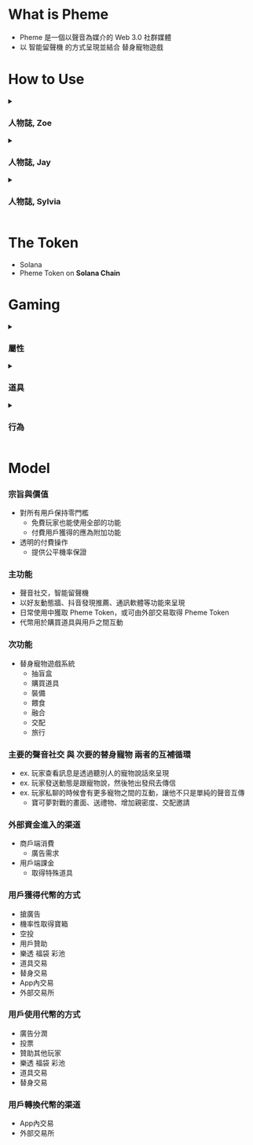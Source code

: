 # What is Pheme

* Pheme 是一個以聲音為媒介的 Web 3.0 社群媒體
* 以 智能留聲機 的方式呈現並結合 替身寵物遊戲

# How to Use

<details>
  <summary><h3>人物誌, Zoe</h3></summary>

```
女, 31 教育業

```

</details>

<details>
  <summary><h3>人物誌, Jay</h3></summary>

```
男, 27 上班族 

```

</details>

<details>
  <summary><h3>人物誌, Sylvia</h3></summary>

```
女, 23 學生

```

</details>

# The Token

* Solana
* Pheme Token on **Solana Chain**

# Gaming

<details>
  <summary><h3>屬性</h3></summary>
  
  <details>
    <summary>生理數值</summary>
    <ul>
      <li>年齡</li>
      <ul>
        <li>範圍 0day ~ ?</li>
        <li>根據日期改變</li>
      </ul>
      <li>身高</li>
      <ul>
        <li>範圍 10cm ~ ?</li>
        <li>根據吃的食物影響</li>
        <li>影響外觀</li>
      </ul> 
      <li>體重</li>
      <ul>
        <li>範圍 100g ~ ?</li>
        <li>根據吃的食物影響</li>
        <li>影響外觀</li>
      </ul>
      <li>性別值</li>
       <ul>
        <li>範圍 1% ~ 99%</li>
        <li>根據吃的食物影響</li>
        <li>交配功能</li>
      </ul>
    </ul>
  </details>
  
  <details>
    <summary>基礎數值</summary>
    <ul>
      <li>力量</li>
      <ul>
        <li>範圍 1 ~ ?</li>
        <li>升級時改變，根據吃的食物影響，根據裝備影響</li>
        <li>互動功能的基準 (旅行, 對戰, etc.)</li>
      </ul>
      <li>智力</li>
      <ul>
        <li>範圍 1 ~ ?</li>
        <li>升級時改變，根據吃的食物影響，根據裝備影響</li>
        <li>互動功能的基準 (旅行, 對戰, etc.)</li>
      </ul> 
      <li>敏捷</li>
      <ul>
        <li>範圍 1 ~ ?</li>
        <li>升級時改變，根據吃的食物影響，根據裝備影響</li>
        <li>互動功能的基準 (旅行, 對戰, etc.)</li>
      </ul>
      <li>幸運</li>
       <ul>
        <li>範圍 1 ~ ?</li>
        <li>升級時改變，根據吃的食物影響，根據裝備影響</li>
        <li>互動功能的基準 (旅行, 對戰, etc.)</li>
      </ul>
    </ul>
  </details>
  
  <details>
    <summary>其他數值</summary>
    <ul>
      <li>稀有度</li>
      <ul>
        <li>範圍 1 ~ ?，以區間做為區隔並以顏色代表，玩家不會直接知道個體值</li>
        <li>出生的時候決定，融合時機率性改變，交配時機率性遺傳</li>
        <li>影響基礎數值</li>
      </ul>
      <li>等級</li>
      <ul>
        <li>範圍 1 ~ ?</li>
        <li>升級時改變，根據吃的食物影響，根據裝備影響</li>
      </ul> 
      <li>交配數</li>
      <ul>
        <li>範圍 0 ~ 7</li>
        <li>交配後累加，融合後歸零</li>
      </ul>
      <li>耐力</li>
       <ul>
        <li>範圍 0 ~ 100</li>
        <li>透過吃食物補充</li>
        <li>進行互動功能 (旅行, 對戰, etc.) 時消耗</li>
      </ul>
    </ul>
  </details>
</details>

<details>
  <summary><h3>道具</h3></summary>

  <details>
    <summary>影響本體的道具</summary>
    <ul>
      <li>變聲器 -> 改變輸出的聲音</li>
        <ul>
          <li>老人變聲器</li>
          <li>女孩變聲器</li>
          <li>...</li>
        </ul>
      <li>麥克風 -> 增加聲音輸入的時長</li>
        <ul>
          <li>進階麥克風 ~ 3 分鐘</li>
          <li>黃金變聲器 ~ 5 分鐘</li>
          <li>...</li>
        </ul>
      <li>大聲公 -> 廣播功能</li>
        <ul>
          <li>紅色大聲公 擴散等級 1</li>
          <li>藍色大聲公 擴散等級 2</li>
          <li>...</li>
        </ul>
    </ul>
  </details>

  <details>
    <summary>影響替身的道具</summary>
    <ul>
      <li>食物 - 補充耐力的同時可改變性別值、身高、體重</li>
      <ul>
        <li>一般飼料，性別值 +0 / 身高 +0 / 體重 +0 / 耐力 +5</li>
        <li>...</li>
      </ul>
      <li>藥品 - 增加基礎數值如力量、智力、敏捷、幸運</li>
      <ul>
        <li>力量藥水，力量 +1 / 智力 +0 / 敏捷 +0 / 幸運 +0</li>
        <li>智力藥水，力量 +0 / 智力 +1 / 敏捷 +0 / 幸運 +0</li>
        <li>敏捷藥水，力量 +0 / 智力 +0 / 敏捷 +1 / 幸運 +0</li>
        <li>幸運藥水，力量 +0 / 智力 +0 / 敏捷 +0 / 幸運 +1</li>
        <li>...</li>
      </ul>
      <li>裝飾 - 改變外觀</li>
      <ul>
        <li>帽子</li>
        <li>眼鏡</li>
        <li>靈氣</li>         
        <li>...</li>
      </ul>
    </ul>
  </details>
</details>

<details>
  <summary><h3>行為</h3></summary>
  
  <details>
    <summary>購買</summary>
    <ul>
      <li>盲盒 (寵物)</li>
      <li>道具</li>
    </ul>
  </details>
  
  <details>
    <summary>使用</summary>
    <ul>
      <li>裝備</li>
      <li>餵食</li>
    </ul>
  </details>

  <details>
    <summary>融合</summary>
    <ul>
      <li>隨機新寵物</li>
      <li>機率性提升稀有度</li>
    </ul>
  </details>

  <details>
    <summary>交配</summary>
    <ul>
      <li>等級年齡歸零</li>
      <li>繼承外觀</li>
      <li>稀有度參考雙親</li>
      <li>性別值 > 80 配上 性別值 < 20 的雙方進行配對</li>
      <li>生下兩顆蛋，兩邊各一顆</li>
    </ul>
  </details>

  <details>
    <summary>旅行</summary>
    <ul>
      <li>提升經驗值</li>
      <li>消耗耐力</li>
      <ul>
        <li>拜訪</li>
        <li>對戰</li>
        <li>伴手禮</li>
        <li>寶箱</li>
      </ul>
    </ul>
  </details>
</details>

# Model

### 宗旨與價值

* 對所有用戶保持零門檻
    * 免費玩家也能使用全部的功能
    * 付費用戶獲得的應為附加功能
* 透明的付費操作
    * 提供公平機率保證

### 主功能

* 聲音社交，智能留聲機
* 以好友動態牆、抖音發現推薦、通訊軟體等功能來呈現
* 日常使用中獲取 Pheme Token，或可由外部交易取得 Pheme Token
* 代幣用於購買道具與用戶之間互動

### 次功能

* 替身寵物遊戲系統
    * 抽盲盒
    * 購買道具
    * 裝備
    * 餵食
    * 融合
    * 交配
    * 旅行

### 主要的聲音社交 與 次要的替身寵物 兩者的互補循環

* ex. 玩家查看訊息是透過聽別人的寵物說話來呈現
* ex. 玩家發送動態是跟寵物說，然後牠出發飛去傳信
* ex. 玩家私聊的時候會有更多寵物之間的互動，讓他不只是單純的聲音互傳
    * 寶可夢對戰的畫面、送禮物、增加親密度、交配邀請  

### 外部資金進入的渠道

* 商戶端消費
    * 廣告需求
* 用戶端課金
    * 取得特殊道具

### 用戶獲得代幣的方式

* 搶廣告
* 機率性取得寶箱
* 空投
* 用戶贊助
* 樂透 福袋 彩池
* 道具交易
* 替身交易
* App內交易
* 外部交易所

### 用戶使用代幣的方式

* 廣告分潤
* 投票
* 贊助其他玩家
* 樂透 福袋 彩池
* 道具交易
* 替身交易

### 用戶轉換代幣的渠道

* App內交易
* 外部交易所
